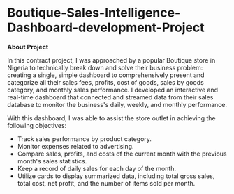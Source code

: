 # Boutique-Sales-Intelligence-Dashboard-development-Project
**About Project**

In this contract project, I was approached by a popular Boutique store in Nigeria to technically break down and solve their business problem: creating a single, simple dashboard to comprehensively present and categorize all their sales fees, profits, cost of goods, sales by goods category, and monthly sales performance. I developed an interactive and real-time dashboard that connected and streamed data from their sales database to monitor the business's daily, weekly, and monthly performance.

With this dashboard, I was able to assist the store outlet in achieving the following objectives:
- Track sales performance by product category.
- Monitor expenses related to advertising.
- Compare sales, profits, and costs of the current month with the previous month's sales statistics.
- Keep a record of daily sales for each day of the month.
- Utilize cards to display summarized data, including total gross sales, total cost, net profit, and the number of items sold per month.
